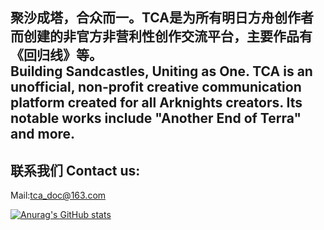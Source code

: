 
## 聚沙成塔，合众而一。TCA是为所有明日方舟创作者而创建的非官方非营利性创作交流平台，主要作品有《回归线》等。<br> Building Sandcastles, Uniting as One. TCA is an unofficial, non-profit creative communication platform created for all Arknights creators. Its notable works include "Another End of Terra" and more.

## 联系我们 Contact us:

Mail:tca_doc@163.com

[![Anurag's GitHub stats](https://github-readme-stats.vercel.app/api?username=TCA-Arknights)](https://github.com/anuraghazra/github-readme-stats)

